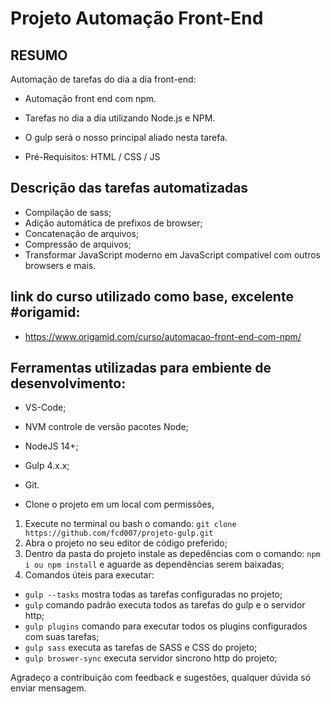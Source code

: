 # Projeto Automação Front-End

## RESUMO

Automação de tarefas do dia a dia front-end:
* Automação front end com npm. 
* Tarefas no dia a dia utilizando Node.js e NPM. 
* O gulp será o nosso principal aliado nesta tarefa.

* Pré-Requisitos: HTML / CSS / JS

## Descrição das tarefas automatizadas

* Compilação de sass;
* Adição automática de prefixos de browser;
* Concatenação de arquivos;
* Compressão de arquivos;
* Transformar JavaScript moderno em JavaScript compatível com outros browsers e mais.

## link do curso utilizado como base, excelente #origamid:
* https://www.origamid.com/curso/automacao-front-end-com-npm/

## Ferramentas utilizadas para embiente de desenvolvimento:
* VS-Code;
* NVM controle de versão pacotes Node;
* NodeJS 14+;
* Gulp 4.x.x;
* Git.

* Clone o projeto em um local com permissões,
1. Execute no terminal ou bash o comando: `git clone https://github.com/fcd007/projeto-gulp.git` 
2. Abra o projeto no seu editor de código preferido; 
3. Dentro da pasta do projeto instale as depedências com o comando: `npm i ou npm install` e aguarde as dependências serem baixadas;
4. Comandos úteis para executar:
* `gulp --tasks` mostra todas as tarefas configuradas no projeto;
* `gulp` comando padrão executa todos as tarefas do gulp e o servidor http;
* `gulp plugins` comando para executar todos os plugins configurados com suas tarefas;
* `gulp sass` executa as tarefas de SASS e CSS do projeto;
* `gulp broswer-sync` executa servidor sincrono http do projeto;

Agradeço a contribuição com feedback e sugestões, qualquer dúvida só enviar mensagem.
